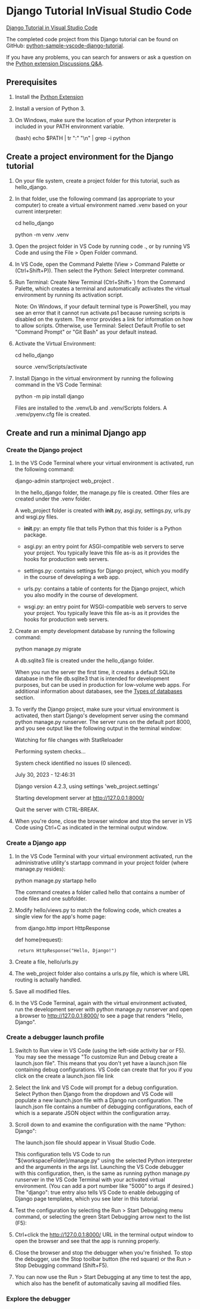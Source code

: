 # Django Tutorial InVisual Studio Code
[Django Tutorial in Visual Studio Code](https://code.visualstudio.com/docs/python/tutorial-django)

The completed code project from this Django tutorial can be found on GitHub: [python-sample-vscode-django-tutorial](https://github.com/microsoft/python-sample-vscode-django-tutorial).

If you have any problems, you can search for answers or ask a question on the [Python extension Discussions Q&A](https://github.com/microsoft/vscode-python/discussions/categories/q-a).

## Prerequisites

1. Install the [Python Extension](https://marketplace.visualstudio.com/items?itemName=ms-python.python)

1. Install a version of Python 3.

1. On Windows, make sure the location of your Python interpreter is included in your PATH environment variable.

    (bash) echo $PATH | tr ":" "\n" | grep -i python

## Create a project environment for the Django tutorial

1. On your file system, create a project folder for this tutorial, such as hello_django.

1. In that folder, use the following command (as appropriate to your computer) to create a virtual environment named .venv based on your current interpreter:

    cd hello_django

    python -m venv .venv

1. Open the project folder in VS Code by running code ., or by running VS Code and using the File > Open Folder command.

1. In VS Code, open the Command Palette (View > Command Palette or (Ctrl+Shift+P)). Then select the Python: Select Interpreter command.

1. Run Terminal: Create New Terminal (Ctrl+Shift+`) from the Command Palette, which creates a terminal and automatically activates the virtual environment by running its activation script.

    Note: On Windows, if your default terminal type is PowerShell, you may see an error that it cannot run activate.ps1 because running scripts is disabled on the system. The error provides a link for information on how to allow scripts. Otherwise, use Terminal: Select Default Profile to set "Command Prompt" or "Git Bash" as your default instead.

1. Activate the Virtual Environment:

    cd hello_django

    source .venv/Scripts/activate

1. Install Django in the virtual environment by running the following command in the VS Code Terminal:

    python -m pip install django

    Files are installed to the .venv/Lib and .venv/Scripts folders. A .venv/pyenv.cfg file is created.

## Create and run a minimal Django app

### Create the Django project

1. In the VS Code Terminal where your virtual environment is activated, run the following command:

    django-admin startproject web_project .

    In the hello_django folder, the manage.py file is created. Other files are created under the .venv folder.

    A web_project folder is created with __init__.py, asgi.py, settings.py, urls.py and wsgi.py files.

    * __init__.py: an empty file that tells Python that this folder is a Python package.

    * asgi.py: an entry point for ASGI-compatible web servers to serve your project. You typically leave this file as-is as it provides the hooks for production web servers.

    * settings.py: contains settings for Django project, which you modify in the course of developing a web app.

    * urls.py: contains a table of contents for the Django project, which you also modify in the course of development.

    * wsgi.py: an entry point for WSGI-compatible web servers to serve your project. You typically leave this file as-is as it provides the hooks for production web servers.

1. Create an empty development database by running the following command:

    python manage.py migrate

    A db.sqlite3 file is created under the hello_django folder.

    When you run the server the first time, it creates a default SQLite database in the file db.sqlite3 that is intended for development purposes, but can be used in production for low-volume web apps. For additional information about databases, see the [Types of databases](https://code.visualstudio.com/docs/python/tutorial-django#_types-of-databases) section.

1. To verify the Django project, make sure your virtual environment is activated, then start Django's development server using the command python manage.py runserver. The server runs on the default port 8000, and you see output like the following output in the terminal window:

    Watching for file changes with StatReloader

    Performing system checks...

    System check identified no issues (0 silenced).

    July 30, 2023 - 12:46:31

    Django version 4.2.3, using settings 'web_project.settings'

    Starting development server at http://127.0.0.1:8000/

    Quit the server with CTRL-BREAK.

1. When you're done, close the browser window and stop the server in VS Code using Ctrl+C as indicated in the terminal output window.

### Create a Django app

1. In the VS Code Terminal with your virtual environment activated, run the administrative utility's startapp command in your project folder (where manage.py resides):

    python manage.py startapp hello

    The command creates a folder called hello that contains a number of code files and one subfolder.

1. Modify hello/views.py to match the following code, which creates a single view for the app's home page:

    from django.http import HttpResponse

    def home(request):

        return HttpResponse("Hello, Django!")

1. Create a file, hello/urls.py

1. The web_project folder also contains a urls.py file, which is where URL routing is actually handled. 

1. Save all modified files.

1. In the VS Code Terminal, again with the virtual environment activated, run the development server with python manage.py runserver and open a browser to http://127.0.0.1:8000/ to see a page that renders "Hello, Django".

### Create a debugger launch profile

1. Switch to Run view in VS Code (using the left-side activity bar or F5). You may see the message "To customize Run and Debug create a launch.json file". This means that you don't yet have a launch.json file containing debug configurations. VS Code can create that for you if you click on the create a launch.json file link

1. Select the link and VS Code will prompt for a debug configuration. Select Python then Django from the dropdown and VS Code will populate a new launch.json file with a Django run configuration. The launch.json file contains a number of debugging configurations, each of which is a separate JSON object within the configuration array.

1. Scroll down to and examine the configuration with the name "Python: Django":

    The launch.json file should appear in Visual Studio Code.

    This configuration tells VS Code to run "${workspaceFolder}/manage.py" using the selected Python interpreter and the arguments in the args list. Launching the VS Code debugger with this configuration, then, is the same as running python manage.py runserver in the VS Code Terminal with your activated virtual environment. (You can add a port number like "5000" to args if desired.) The "django": true entry also tells VS Code to enable debugging of Django page templates, which you see later in this tutorial.

1. Test the configuration by selecting the Run > Start Debugging menu command, or selecting the green Start Debugging arrow next to the list (F5):

1. Ctrl+click the http://127.0.0.1:8000/ URL in the terminal output window to open the browser and see that the app is running properly.

1. Close the browser and stop the debugger when you're finished. To stop the debugger, use the Stop toolbar button (the red square) or the Run > Stop Debugging command (Shift+F5).

1. You can now use the Run > Start Debugging at any time to test the app, which also has the benefit of automatically saving all modified files.

### Explore the debugger